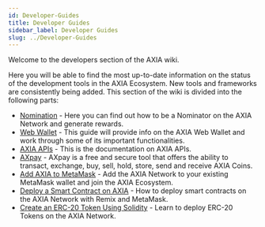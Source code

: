 ```yaml
---
id: Developer-Guides
title: Developer Guides
sidebar_label: Developer Guides
slug: ../Developer-Guides
---
```


Welcome to the developers section of the AXIA wiki.

Here you will be able to find the most up-to-date information on the status of the development tools in the AXIA Ecosystem. New tools and frameworks are consistently being added.
This section of the wiki is divided into the following parts:



- [Nomination](../docs/Nomination-Process) -  Here you can find out how to be a Nominator on the AXIA Network and generate rewards.
- [Web Wallet](../docs/About-Wallet) - This guide will provide info on the AXIA Web Wallet and work through some of its important functionalities.
- [AXIA APIs](../docs/InfoAPI) - This is the documentation on AXIA APIs.
- [AXpay](../docs/AXwallet) - AXpay is a free and secure tool that offers the ability to transact, exchange, buy, sell, hold, store, send and receive AXIA Coins.
- [Add AXIA to MetaMask](../docs/Metamask-Support) - Add the AXIA Network to your existing MetaMask wallet and join the AXIA Ecosystem.
- [Deploy a Smart Contract on AXIA](../docs/Deploy-SmartContract) - How to deploy smart contracts on the AXIA Network with Remix and MetaMask.
- [Create an ERC-20 Token Using Solidity](../docs/ERC20-AXIA) - Learn to deploy ERC-20 Tokens on the AXIA Network.
